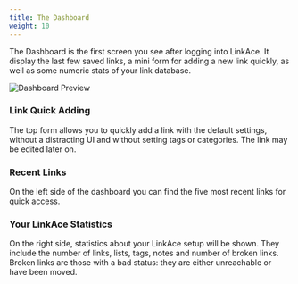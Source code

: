 ```yaml
---
title: The Dashboard
weight: 10
---
```


The Dashboard is the first screen you see after logging into LinkAce. It display the last few saved links, a mini form
for adding a new link quickly, as well as some numeric stats of your link database.

![Dashboard Preview](/images/screens/v1/dashboard.png)

### Link Quick Adding

The top form allows you to quickly add a link with the default settings, without a distracting UI and without setting tags or categories. The link may be edited later on.

### Recent Links

On the left side of the dashboard you can find the five most recent links for quick access.

### Your LinkAce Statistics

On the right side, statistics about your LinkAce setup will be shown. They include the number of links, lists, tags, notes and number of broken links. Broken links are those with a bad status: they are either unreachable or have been moved.
